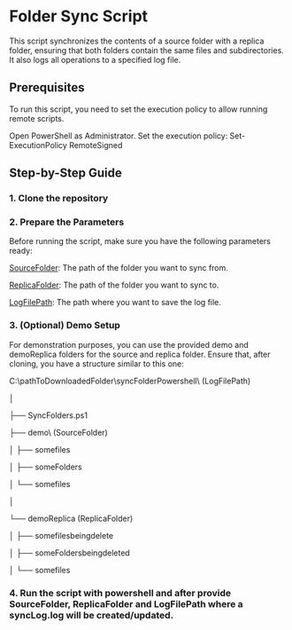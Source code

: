 # Folder Sync Script
This script synchronizes the contents of a source folder with a replica folder, ensuring that both folders contain the same files and subdirectories. It also logs all operations to a specified log file.

## Prerequisites
To run this script, you need to set the execution policy to allow running remote scripts.

Open PowerShell as Administrator.
Set the execution policy:
Set-ExecutionPolicy RemoteSigned

## Step-by-Step Guide
### 1. Clone the repository
### 2. Prepare the Parameters
Before running the script, make sure you have the following parameters ready:

<ins>SourceFolder</ins>: The path of the folder you want to sync from.

<ins>ReplicaFolder</ins>: The path of the folder you want to sync to.

<ins>LogFilePath</ins>: The path where you want to save the log file.


### 3. (Optional) Demo Setup
For demonstration purposes, you can use the provided demo and demoReplica folders for the source and replica folder. Ensure that, after cloning, you have a structure similar to this one:

C:\pathToDownloadedFolder\syncFolderPowershell\ (LogFilePath)

│

├── SyncFolders.ps1

├── demo\ (SourceFolder)

│   ├── somefiles

│   ├── someFolders

│       └── somefiles

│

└── demoReplica (ReplicaFolder)

│   ├── somefilesbeingdelete

│   ├── someFoldersbeingdeleted

│       └── somefiles

### 4. Run the script with powershell and after provide SourceFolder, ReplicaFolder and LogFilePath where a syncLog.log will be created/updated.
